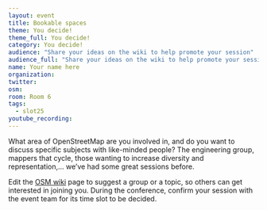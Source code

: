 ```yaml
---
layout: event
title: Bookable spaces
theme: You decide!
theme_full: You decide!
category: You decide!
audience: "Share your ideas on the wiki to help promote your session"
audience_full: "Share your ideas on the wiki to help promote your session"
name: Your name here
organization:
twitter:
osm:
room: Room 6
tags:
  - slot25
youtube_recording:
---
```

What area of OpenStreetMap are you involved in, and do you want to discuss specific subjects with like-minded people? The engineering group, mappers that cycle, those wanting to increase diversity and representation,… we’ve had some great sessions before.

Edit the [OSM wiki](https://wiki.openstreetmap.org/wiki/State_of_the_Map_2017/Breakout_sessions) page to suggest a group or a topic, so others can get interested in joining you. During the conference, confirm your session with the event team for its time slot to be decided.
